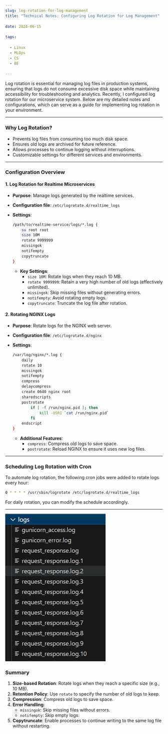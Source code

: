```yaml
--- 
slug: log-rotation-for-log-management
title: "Technical Notes: Configuring Log Rotation for Log Management"

date: 2024-06-15

tags: 

  - Linux
  - MLOps
  - CS
  - BE

--- 
```


Log rotation is essential for managing log files in production systems, ensuring that logs do not consume excessive disk space while maintaining accessibility for troubleshooting and analytics. Recently, I configured log rotation for our microservice system. Below are my detailed notes and configurations, which can serve as a guide for implementing log rotation in your environment.

---

### Why Log Rotation?

- Prevents log files from consuming too much disk space.
- Ensures old logs are archived for future reference.
- Allows processes to continue logging without interruptions.
- Customizable settings for different services and environments.

---

### Configuration Overview

#### 1. Log Rotation for Realtime Microservices

- **Purpose**: Manage logs generated by the realtime services.
- **Configuration file**: `/etc/logrotate.d/realtime_logs`
- **Settings**:
    
    ```bash
    /path/to/realtime-service/logs/*.log {
        su root root
        size 10M
        rotate 9999999
        missingok
        notifempty
        copytruncate
    }
    ```
    
    - **Key Settings**:
        - `size 10M`: Rotate logs when they reach 10 MB.
        - `rotate 9999999`: Retain a very high number of old logs (effectively unlimited).
        - `missingok`: Skip missing files without generating errors.
        - `notifempty`: Avoid rotating empty logs.
        - `copytruncate`: Truncate the log file after rotation.

#### 2. Rotating NGINX Logs

- **Purpose**: Rotate logs for the NGINX web server.
- **Configuration file**: `/etc/logrotate.d/nginx`
- **Settings**:
    
    ```bash
    /var/log/nginx/*.log {
        daily
        rotate 10
        missingok
        notifempty
        compress
        delaycompress
        create 0640 nginx root
        sharedscripts
        postrotate
            if [ -f /run/nginx.pid ]; then
                kill -USR1 `cat /run/nginx.pid`
            fi
        endscript
    }
    ```
    
    - **Additional Features**:
        - `compress`: Compress old logs to save space.
        - `postrotate`: Reload NGINX to ensure it uses new log files.

---

### Scheduling Log Rotation with Cron

To automate log rotation, the following cron jobs were added to rotate logs every hour:

```bash
0 * * * * /usr/sbin/logrotate /etc/logrotate.d/realtime_logs
```

For daily rotation, you can modify the schedule accordingly.

---

![](image.png)

### Summary

1. **Size-based Rotation**: Rotate logs when they reach a specific size (e.g., 10 MB).
2. **Retention Policy**: Use `rotate` to specify the number of old logs to keep.
3. **Compression**: Compress old logs to save space.
4. **Error Handling**:
    - `missingok`: Skip missing files without errors.
    - `notifempty`: Skip empty logs.
5. **Copytruncate**: Enable processes to continue writing to the same log file without restarting.
